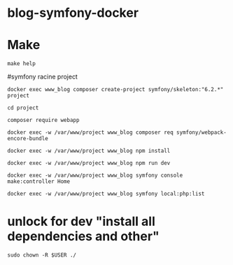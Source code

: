 # blog-symfony-docker

# Make
```
make help
```

#symfony racine project
```
docker exec www_blog composer create-project symfony/skeleton:"6.2.*" project
```
```
cd project
```
```
composer require webapp
```
```
docker exec -w /var/www/project www_blog composer req symfony/webpack-encore-bundle
```
```
docker exec -w /var/www/project www_blog npm install
```
```
docker exec -w /var/www/project www_blog npm run dev
```
```
docker exec -w /var/www/project www_blog symfony console make:controller Home
```
```
docker exec -w /var/www/project www_blog symfony local:php:list
```

# unlock for dev "install all dependencies and other"
```
sudo chown -R $USER ./
```



